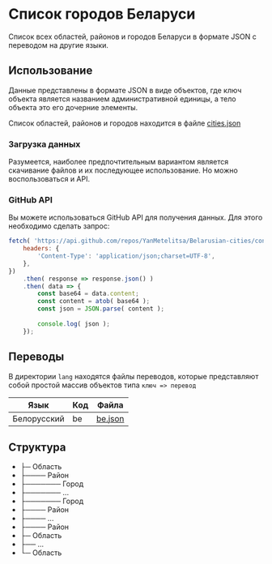 # Список городов Беларуси

Список всех областей, районов и городов Беларуси в формате JSON с переводом на другие языки.

## Использование

Данные представлены в формате JSON в виде объектов, где ключ объекта является названием административной единицы, а тело объекта это его дочерние элементы.

Список областей, районов и городов находится в файле [cities.json](cities.json)

### Загрузка данных

Разумеется, наиболее предпочтительным вариантом является скачивание файлов и их последующее использование. Но можно воспользоваться и API.

### GitHub API

Вы можете использоваться GitHub API для получения данных. Для этого необходимо сделать запрос:

```javascript
fetch( 'https://api.github.com/repos/YanMetelitsa/Belarusian-cities/contents/cities.json', {
    headers: {
        'Content-Type': 'application/json;charset=UTF-8',
    },
})
    .then( response => response.json() )
    .then( data => {
        const base64 = data.content;
        const content = atob( base64 );
        const json = JSON.parse( content );
        
        console.log( json );
    });
```

## Переводы

В директории `lang` находятся файлы переводов, которые представляют собой простой массив объектов типа `ключ => перевод`

| Язык | Код | Файла |
| --- | --- | --- |
| Белорусский | be | [be.json](lang/be.json) |

## Структура

- ├─ Область
- ├──── Район
- ├─────── Город
- ├─────── ...
- ├─────── Город
- ├──── Район
- ├──── ...
- ├──── Район
- ├─ Область
- ├── ...
- └─ Область
